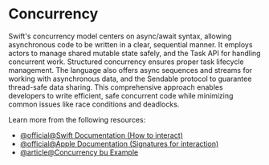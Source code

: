 # Concurrency

Swift's concurrency model centers on async/await syntax, allowing asynchronous code to be written in a clear, sequential manner. It employs actors to manage shared mutable state safely, and the Task API for handling concurrent work. Structured concurrency ensures proper task lifecycle management. The language also offers async sequences and streams for working with asynchronous data, and the Sendable protocol to guarantee thread-safe data sharing. This comprehensive approach enables developers to write efficient, safe concurrent code while minimizing common issues like race conditions and deadlocks.

Learn more from the following resources:

- [@official@Swift Documentation (How to interact)](https://docs.swift.org/swift-book/documentation/the-swift-programming-language/concurrency/)
- [@official@Apple Documentation (Signatures for interaction)](https://developer.apple.com/documentation/swift/concurrency)
- [@article@Concurrency bu Example](https://www.hackingwithswift.com/quick-start/concurrency)
